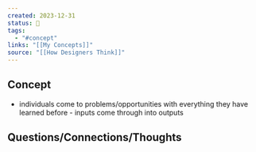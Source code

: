 ```yaml
---
created: 2023-12-31
status: 🔴
tags:
  - "#concept"
links: "[[My Concepts]]"
source: "[[How Designers Think]]"
---
```

## Concept
- individuals come to problems/opportunities with everything they have learned before - inputs come through into outputs

## Questions/Connections/Thoughts
